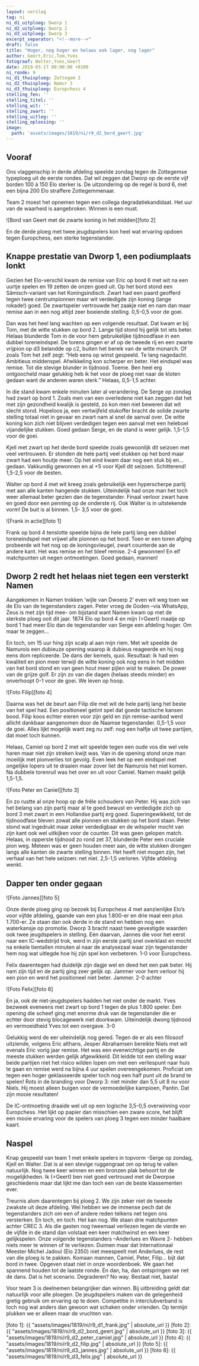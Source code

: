 ```yaml
---
layout: verslag
tag: ni
ni_d1_uitploeg: Dworp 1
ni_d2_uitploeg: Dworp 2
ni_d3_uitploeg: Dworp 3
excerpt_separator: "<!--more-->"
draft: false
title: "Hoger, nog hoger en helaas ook lager, nog lager"
author: Geert,Eric,Tom,Yves
fotograaf: Walter,Yves,Geert
date: 2019-03-17 00:00:00 +0100
ni_ronde: 9
ni_d1_thuisploeg: Zottegem 3
ni_d2_thuisploeg: Namur 3
ni_d3_thuisploeg: Europchess 4
stelling_fen: ''
stelling_titel: ''
stelling_wit: ''
stelling_zwart: ''
stelling_uitleg: ''
stelling_oplossing: ''
image:
  path: 'assets/images/1819/ni/r9_d2_bord_geert.jpg'
---
```

## Vooraf

Ons vlaggenschip in derde afdeling speelde zondag tegen de Zottegemse typeploeg uit de eerste rondes. Dat wil zeggen dat Dworp op de eerste vijf borden 100 à 150 Elo sterker is. De uitzondering op de regel is bord 6, met een bijna 200 Elo straffere Zottegemmenaar. 

Team 2 moest het opnemen tegen een collega degradatiekandidaat. Het uur van de waarheid is aangebroken. Winnen is een must.

![Bord van Geert met de zwarte koning in het midden][foto 2]

En de derde ploeg met twee jeugdspelers kon heel wat ervaring opdoen tegen Europchess, een sterke tegenstander.<!--more-->

## Knappe prestatie van Dworp 1, een podiumplaats lonkt

Gezien het Elo-verschil kwam de remise van Eric op bord 6 met wit na een uurtje spelen en 19 zetten de onzen goed uit. Op het bord stond een Sämisch-variant van het Koningsindisch. Zwart had een paard geofferd tegen twee centrumpionnen maar wit verdedigde zijn koning (lange rokade!) goed. De zwartspeler vertrouwde het zaakje niet en nam dan maar remise aan in een nog altijd zeer boeiende stelling. 0,5-0,5 voor de goei.

Dan was het heel lang wachten op een volgende resultaat. Dat kwam er bij Tom, met de witte stukken op bord 2. Lange tijd stond hij gelijk tot iets beter. Helaas blunderde Tom in de voor hem gebruikelijke tijdnoodfase in een dubbel toreneindspel. De torens gingen er af op de tweede rij en een zwarte vrijpion op d3 belandde op c2, buiten het bereik van de witte monarch. Of zoals Tom het zelf zegt: “Heb eens op winst gespeeld. Te lang nagedacht. Ambitieus middenspel. Afwikkeling kon scherper en beter. Het eindspel was remise. Tot die stevige blunder in tijdnood. Toeme. Ben heel erg ontgoocheld maar gelukkig heb ik het voor de ploeg niet naar de kloten gedaan want de anderen waren sterk.” Helaas, 0,5-1,5 achter.

In die stand kwam enkele minuten later al verandering. De Serge op zondag had zwart op bord 1. Zoals men van een overledene niet kan zeggen dat het met zijn gezondheid kwalijk is gesteld, zo kon men niet beweren dat wit slecht stond. Hopeloos ja, een vertwijfeld stukoffer bracht de solide zwarte stelling totaal niet in gevaar en zwart nam al snel de aanval over. De witte koning kon zich niet blijven verdedigen tegen een aanval met een heleboel vijandelijke stukken. Goed gedaan Serge, en de stand is weer gelijk. 1,5-1,5 voor de goei.

Kjell met zwart op het derde bord speelde zoals gewoonlijk dit seizoen met veel vertrouwen. Er stonden de hele partij veel stukken op het bord maar zwart had een houtje meer. Op het eind kwam daar nog een stuk bij en... gedaan. Vakkundig gewonnen en al +5 voor Kjell dit seizoen. Schitterend! 1,5-2,5 voor de besten.

Walter op bord 4 met wit kreeg zoals gebruikelijk een hyperscherpe partij met aan alle kanten hangende stukken. Uiteindelijk had onze man het toch weer allemaal beter gezien dan de tegenstander. Finaal verloor zwart have en goed door een penning op de onderste rij. Ook Walter is in uitstekende vorm! De buit is al binnen. 1,5- 3,5 voor de goei.

![Frank in actie][foto 1]

Frank op bord 4 tenslotte speelde bijna de hele partij lang een dubbel toreneindspel met vrijwel alle pionnen op het bord. Toen er een toren afging probeerde wit het nog op de koningsvleugel, zwart counterde aan de andere kant. Het was remise en het bleef remise. 2-4 gewonnen! En elf matchpunten uit negen ontmoetingen. Goed gedaan, mannen!

## Dworp 2 redt het helaas niet tegen een versterkt Namen

Aangekomen in Namen trokken ‘wijle van Dwoerp 2’ even wit weg toen we de Elo van de tegenstanders zagen. Peter vroeg de Goden –via WhatsApp, Zeus is met zijn tijd mee- om bijstand want Namen kwam op met de sterkste ploeg ooit dit jaar. 1874 Elo op bord 4 en mijn (=Geert) maatje op bord 1 had meer Elo dan de tegenstander van Serge een afdeling hoger. Om maar te zeggen…

En toch, om 15 uur hing zijn scalp al aan mijn riem. Met wit speelde de Namurois een dubieuze opening waarop ik dubieus reageerde en hij nog eens dom repliceerde. De dans der kemels, quoi. Resultaat: ik had een kwaliteit en pion meer terwijl de witte koning ook nog eens in het midden van het bord stond en van geen hout meer pijlen wist te maken. De power van de grijze golf. Er zijn zo van die dagen (helaas steeds minder) en onverhoopt 0-1 voor de goei. We leven op hoop.

![Foto Filip][foto 4]

Daarna was het de beurt aan Filip die met wit de hele partij lang het beste van het spel had. Een positioneel getint spel dat goede tactische kansen bood. Filip koos echter eieren voor zijn geld en zijn remise-aanbod werd allicht dankbaar aangenomen door de Naamse tegenstander. 0,5-1,5 voor de goei. Alles lijkt mogelijk want zeg nu zelf: nog een halfje uit twee partijen, dat moet toch kunnen.

Helaas, Camiel op bord 2 met wit speelde tegen een oude vos die wel vele haren maar niet zijn streken kwijt was. Van in de opening stond onze man moeilijk met pionverlies tot gevolg. Even leek het op een eindspel met ongelijke lopers uit te draaien maar zover liet de Namurois het niet komen. Na dubbele torenruil was het over en uit voor Camiel. Namen maakt gelijk 1,5-1,5.

![Foto Peter en Caniel][foto 3]

En zo rustte al onze hoop op de frêle schouders van Peter. Hij was zich van het belang van zijn partij maar al te goed bewust en verdedigde zich op bord 3 met zwart in een Hollandse partij erg goed. Superingewikkeld, tot de tijdnoodfase bleven zowat alle pionnen en stukken op het bord staan. Peter stond wat ingedrukt maar zeker verdedigbaar en de witspeler mocht van zijn kant ook wel uitkijken voor de counter. Dit was geen gelopen match. Helaas, in opperste tijdnood zo rond zet 37, blunderde Peter een cruciale pion weg. Meteen was er geen houden meer aan, de witte stukken drongen langs alle kanten de zwarte stelling binnen. Het heeft niet mogen zijn, het verhaal van het hele seizoen: net niet. 2,5-1,5 verloren. Vijfde afdeling wenkt.

## Dapper ten onder gegaan

![Foto Jannes][foto 5]

Onze derde ploeg ging op bezoek bij Europchess 4 met aanzienlijke Elo’s voor vijfde afdeling, gaande van een plus 1.800-er en drie maal een plus 1.700-er. Ze staan dan ook derde in de stand en hebben nog een waterkansje op promotie. Dworp 3 bracht naast twee gevestigde waarden ook twee jeugdspelers in stelling. Eén daarvan, Jannes die voor het eerst naar een IC-wedstrijd trok, werd in zijn eerste partij snel overklast en mocht na enkele tientallen minuten al naar de analysezaal waar zijn tegenstander hem nog wat uitlegde hoe hij zijn spel kon verbeteren. 1-0 voor Europchess.

Felix daarentegen had duidelijk zijn dagje wel en deed het een pak beter. Hij nam zijn tijd en de partij ging zeer gelijk op. Jammer voor hem verloor hij een pion en werd het positioneel niet beter. Jammer. 2-0 achter

![Foto Felix][foto 6]

En ja, ook de niet-jeugdspelers hadden het niet onder de markt. Yves bezweek eveneens met zwart op bord 1 tegen de plus 1.800 speler. Een opening die scheef ging met enorme druk van de tegenstander die er echter door stevig blocagewerk niet doorkwam. Uiteindelijk dwong tijdnood en vermoeidheid Yves tot een overgave. 3-0

Gelukkig werd de eer uiteindelijk nog gered. Tegen de er als een filosoof uitziende, volgens Eric althans, Jesper Abrahamsen bereikte Niels met wit evenals Eric vorig jaar remise. Het was een evenwichtige partij en de meeste stukken werden gelijk afgewikkeld. Dit leidde tot een stelling waar beide partijen niet het risico wilden lopen om met een verliespunt naar huis te gaan en remise werd na bijna 4 uur spelen overeengekomen. Proficiat om tegen een hoger geklasseerde speler toch nog een half punt uit de brand te spelen! Rots in de branding voor Dworp 3: niet minder dan 5,5 uit 8 nu voor Niels. Hij moest alleen buigen voor de vermoedelijke kampioen, Pantin. Dat zijn mooie resultaten!

De IC-ontmoeting draaide wel uit op een logische 3,5-0,5 overwinning voor Europchess. Het lijkt op papier dan misschien een zware score, het blijft een mooie ervaring voor de spelers van ploeg 3 tegen een minder haalbare kaart.

## Naspel

Knap gespeeld van team 1 met enkele spelers in topvorm -Serge op zondag, Kjell en Walter. Dat is al een stevige ruggengraat om op terug te vallen natuurlijk. Nog twee keer winnen en een bronzen plak behoort tot de mogelijkheden. Ik (=Geert) ben niet goed vertrouwd met de Dworpse geschiedenis maar dat lijkt me dan toch een van de beste klassementen ever.

Treurnis alom daarentegen bij ploeg 2. We zijn zeker niet de tweede zwakste uit deze afdeling. Wel hebben we de immense pech dat de tegenstanders zich om een of andere reden telkens net tegen ons versterken. En toch, en toch. Het kan nog. We staan drie matchpunten achter CREC 3. Als die gasten nog tweemaal verliezen tegen de vierde en de vijfde in de stand dan volstaat een keer matchwinst en een keer gelijkspelen. Onze volgende tegenstanders –Anderlues en Wavre 2- hebben niets meer te winnen of te verliezen. Duimen maar dat Internationaal Meester Michel Jadoul (Elo 2350) niet meespeelt met Anderlues, de rest van die ploeg is te pakken. Komaan mannen, Camiel, Peter, Filip… bijt dat bord in twee. Opgeven staat niet in onze woordenboek. We gaan het spannend houden tot de laatste ronde. En dan, ha, dan ontspringen we net de dans. Dat is het scenario. Degraderen? No way. Bestaat niet, basta!

Voor team 3 is deelnemen belangrijker dan winnen. Bij uitbreiding geldt dat natuurlijk voor alle ploegen. De jeugdspelers maken van de gelegenheid gretig gebruik om ervaring op te doen. Competitie in interclubverband is toch nog wat anders dan gewoon wat schaken onder vrienden. Op termijn plukken we er alleen maar de vruchten van.

[foto 1]: {{ "assets/images/1819/ni/r9_d1_frank.jpg" | absolute_url }}
[foto 2]: {{ "assets/images/1819/ni/r9_d2_bord_geert.jpg" | absolute_url }}
[foto 3]: {{ "assets/images/1819/ni/r9_d2_peter_camiel.jpg" | absolute_url }}
[foto 4]: {{ "assets/images/1819/ni/r9_d2_filip.jpg" | absolute_url }}
[foto 5]: {{ "assets/images/1819/ni/r9_d3_jannes.jpg" | absolute_url }}
[foto 6]: {{ "assets/images/1819/ni/r9_d3_felix.jpg" | absolute_url }}

